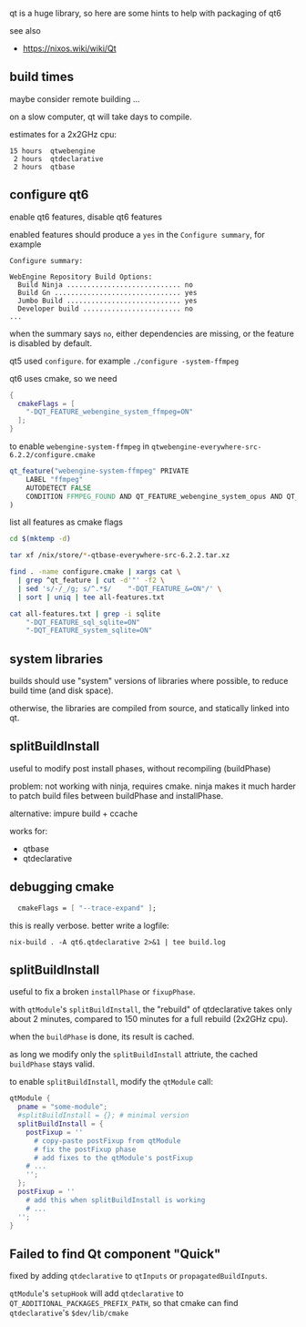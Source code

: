 qt is a huge library,
so here are some hints to help with packaging of qt6

see also

* https://nixos.wiki/wiki/Qt

## build times

maybe consider remote building ...

on a slow computer, qt will take days to compile.

estimates for a 2x2GHz cpu:

```
15 hours  qtwebengine
 2 hours  qtdeclarative
 2 hours  qtbase
```

## configure qt6

enable qt6 features, disable qt6 features

enabled features should produce a `yes` in the `Configure summary`, for example

```
Configure summary:

WebEngine Repository Build Options:
  Build Ninja ............................ no
  Build Gn ............................... yes
  Jumbo Build ............................ yes
  Developer build ........................ no
...
```

when the summary says `no`,
either dependencies are missing,
or the feature is disabled by default.

qt5 used `configure`. for example `./configure -system-ffmpeg`

qt6 uses cmake, so we need

```nix
{
  cmakeFlags = [
    "-DQT_FEATURE_webengine_system_ffmpeg=ON"
  ];
}
```

to enable `webengine-system-ffmpeg` in `qtwebengine-everywhere-src-6.2.2/configure.cmake`

```cmake
qt_feature("webengine-system-ffmpeg" PRIVATE
    LABEL "ffmpeg"
    AUTODETECT FALSE
    CONDITION FFMPEG_FOUND AND QT_FEATURE_webengine_system_opus AND QT_FEATURE_webengine_system_libwebp
)
```

list all features as cmake flags

```sh
cd $(mktemp -d)

tar xf /nix/store/*-qtbase-everywhere-src-6.2.2.tar.xz

find . -name configure.cmake | xargs cat \
  | grep ^qt_feature | cut -d'"' -f2 \
  | sed 's/-/_/g; s/^.*$/    "-DQT_FEATURE_&=ON"/' \
  | sort | uniq | tee all-features.txt

cat all-features.txt | grep -i sqlite
    "-DQT_FEATURE_sql_sqlite=ON"
    "-DQT_FEATURE_system_sqlite=ON"
```

## system libraries

builds should use "system" versions of libraries where possible,
to reduce build time (and disk space).

otherwise, the libraries are compiled from source,
and statically linked into qt.

## splitBuildInstall

useful to modify post install phases, without recompiling (buildPhase)

problem: not working with ninja, requires cmake.
ninja makes it much harder to patch build files between buildPhase and installPhase.

alternative: impure build + ccache

works for:

* qtbase
* qtdeclarative

## debugging cmake

```nix
  cmakeFlags = [ "--trace-expand" ];
```

this is really verbose. better write a logfile:

```
nix-build . -A qt6.qtdeclarative 2>&1 | tee build.log
```

## splitBuildInstall

useful to fix a broken `installPhase` or `fixupPhase`.

with `qtModule`'s `splitBuildInstall`,
the "rebuild" of qtdeclarative takes only about 2 minutes,
compared to 150 minutes for a full rebuild (2x2GHz cpu).

when the `buildPhase` is done,
its result is cached.

as long we modify only the `splitBuildInstall` attriute,
the cached `buildPhase` stays valid.

to enable `splitBuildInstall`,
modify the `qtModule` call:

```nix
qtModule {
  pname = "some-module";
  #splitBuildInstall = {}; # minimal version
  splitBuildInstall = {
    postFixup = ''
      # copy-paste postFixup from qtModule
      # fix the postFixup phase
      # add fixes to the qtModule's postFixup
    # ...
    '';
  };
  postFixup = ''
    # add this when splitBuildInstall is working
    # ...
  '';
}
```

## Failed to find Qt component "Quick"

fixed by adding `qtdeclarative` to `qtInputs` or `propagatedBuildInputs`.

`qtModule`'s `setupHook` will add `qtdeclarative` to `QT_ADDITIONAL_PACKAGES_PREFIX_PATH`,
so that cmake can find `qtdeclarative`'s `$dev/lib/cmake`
